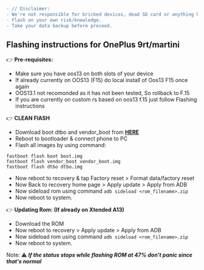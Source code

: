~~~diff
- // Disclaimer:
- We're not responsible for bricked devices, dead SD card or anything happens with your device.
- Flash on your own risk/knowledge.
- Take your data backup before proceed.
~~~
## Flashing instructions for OnePlus 9rt/martini

:point_right: **Pre-requisites:**

* Make sure you have oos13 on both slots of your device
* If already currently on OOS13 (F15) do local install of Oos13 F15 once again
* OOS13.1 not recomonded as it has not been tested, So rollback to F.15
* If you are currently on custom rs based on oos13 f.15 just follow Flashing instructions

:point_right: **CLEAN FlASH**
* Download boot dtbo and vendor_boot from [**HERE**](https://sourceforge.net/projects/mrick-projects/files/project_xtended/recovery)
* Reboot to bootloader & connect phone to PC
* Flash all images by using command:
```
fastboot flash boot boot.img
fastboot flash vendor_boot vendor_boot.img
fastboot flash dtbo dtbo.img
```
* Now reboot to recovery & tap Factory reset > Format data/factory reset
* Now Back to recovery home page > Apply update > Apply from ADB
* Now sideload rom using command ```adb sideload <rom_filename>.zip```
* Now reboot to system.

:point_right: **Updating Rom: (If already on Xtended A13)** 
* Download the ROM 
* Now reboot to recovery > Apply update > Apply from ADB
* Now sideload rom using command ```adb sideload <rom_filename>.zip```
* Now reboot to system.

Note: :warning: **_If the status stops while flashing ROM at 47% don't panic since that's normal_**
